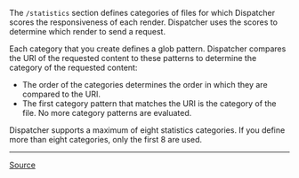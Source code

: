 The `/statistics` section defines categories of files for which Dispatcher scores the responsiveness of each render. Dispatcher uses the scores to determine which render to send a request.

Each category that you create defines a glob pattern. Dispatcher compares the URI of the requested content to these patterns to determine the category of the requested content:
- The order of the categories determines the order in which they are compared to the URI.
- The first category pattern that matches the URI is the category of the file. No more category patterns are evaluated.

Dispatcher supports a maximum of eight statistics categories. If you define more than eight categories, only the first 8 are used.

---

[Source](https://experienceleague.adobe.com/docs/experience-manager-dispatcher/using/configuring/dispatcher-configuration.html?lang=en#configuring-load-balancing-statistics)
